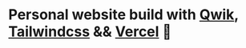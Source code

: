 # Personal website build with [Qwik](https://qwik.builder.io/), [Tailwindcss](https://tailwindcss.com/) && [Vercel](https://vercel.com/) 🥳
